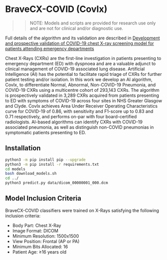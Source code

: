 # BraveCX-COVID (CovIx)
>> NOTE: Models and scripts are provided for research use only and are not for clinical and/or diagnostic use.

Full details of the algorithm and its validation are described in [Development and prospective validation of COVID-19 chest X-ray screening model for patients attending emergency departments](www.nature.com/articles/s41598-021-99986-3)

Chest X-Rays (CXRs) are the first-line investigation in patients presenting to emergency department (ED) with dyspnoea and are a valuable adjunct to clinical management of COVID-19 associated lung disease. Artificial Intelligence (AI) has the potential to facilitate rapid triage of CXRs for further patient testing and/or isolation. In this work we develop an AI algorithm, CovIx, to differentiate Normal, Abnormal, Non-COVID-19 Pneumonia, and COVID-19 CXRs using a multicentre cohort of 293,143 CXRs. The algorithm is prospectively validated in 3,289 CXRs acquired from patients presenting to ED with symptoms of COVID-19 across four sites in NHS Greater Glasgow and Clyde. CovIx achieves Area Under Receiver Operating Characteristics curve for COVID-19 of 0.86, with sensitivity and F1-score up to 0.83 and 0.71 respectively, and performs on-par with four board-certified radiologists. AI-based algorithms can identify CXRs with COVID-19 associated pneumonia, as well as distinguish non-COVID pneumonias in symptomatic patients presenting to ED.

## Installation

```bash
python3 -m pip install pip --upgrade
python3 -m pip install -r requirements.txt
cd models
bash download_models.sh
cd ../
python3 predict.py data/dicom_00000001_000.dcm
```

## Model Inclusion Criteria

BraveCX-COVID classifiers were trained on X-Rays satisfying the following inclusion criteria:

* Body Part: Chest X-Ray
* Image Format: DICOM
* Minimum Resolution: 1500x1500
* View Position: Frontal (AP or PA)
* Minimum Bits Allocated: 16
* Patient Age: ≥16 years old